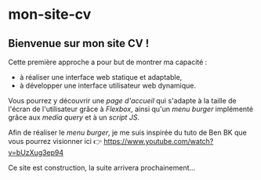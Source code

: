 # mon-site-cv

## Bienvenue sur mon site CV !

Cette première approche a pour but de montrer ma capacité :
- à réaliser une interface web statique et adaptable,
- à développer une interface utilisateur web dynamique.

Vous pourrez y découvrir une *page d'accueil* qui s'adapte à la taille de l'écran de l'utilisateur grâce à *Flexbox*, ainsi qu'un *menu burger* implémenté grâce aux *media query* et à un *script JS*.

Afin de réaliser le *menu burger*, je me suis inspirée du tuto de Ben BK que vous pourrez visionner ici  👉 https://www.youtube.com/watch?v=bUzXug3ep94

Ce site est construction, la suite arrivera prochainement...
